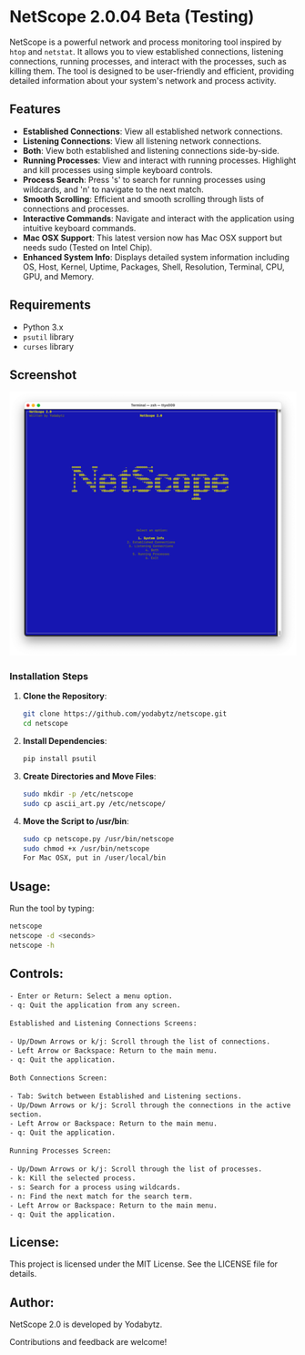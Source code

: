 # NetScope 2.0.04 Beta (Testing)

NetScope is a powerful network and process monitoring tool inspired by `htop` and `netstat`. It allows you to view established connections, listening connections, running processes, and interact with the processes, such as killing them. The tool is designed to be user-friendly and efficient, providing detailed information about your system's network and process activity.

## Features

- **Established Connections**: View all established network connections.
- **Listening Connections**: View all listening network connections.
- **Both**: View both established and listening connections side-by-side.
- **Running Processes**: View and interact with running processes. Highlight and kill processes using simple keyboard controls.
- **Process Search**: Press 's' to search for running processes using wildcards, and 'n' to navigate to the next match.
- **Smooth Scrolling**: Efficient and smooth scrolling through lists of connections and processes.
- **Interactive Commands**: Navigate and interact with the application using intuitive keyboard commands.
- **Mac OSX Support**: This latest version now has Mac OSX support but needs sudo (Tested on Intel Chip).
- **Enhanced System Info**: Displays detailed system information including OS, Host, Kernel, Uptime, Packages, Shell, Resolution, Terminal, CPU, GPU, and Memory.

## Requirements

- Python 3.x
- `psutil` library
- `curses` library

## Screenshot

![NetScope 1.0](https://raw.githubusercontent.com/yodabytz/NetScope-2.0-Beta/main/Screen_Shot.png?raw=true)

### Installation Steps

1. **Clone the Repository**:
    ```sh
    git clone https://github.com/yodabytz/netscope.git
    cd netscope
    ```

2. **Install Dependencies**:
    ```sh
    pip install psutil
    ```

3. **Create Directories and Move Files**:
    ```sh
    sudo mkdir -p /etc/netscope
    sudo cp ascii_art.py /etc/netscope/
    ```

4. **Move the Script to /usr/bin**:
    ```sh
    sudo cp netscope.py /usr/bin/netscope
    sudo chmod +x /usr/bin/netscope
    For Mac OSX, put in /user/local/bin
    ```

## Usage:

Run the tool by typing:
```sh
netscope
netscope -d <seconds>
netscope -h
```

## Controls:
```- Up/Down Arrows or k/j: Navigate through the menu options.
- Enter or Return: Select a menu option.
- q: Quit the application from any screen.

Established and Listening Connections Screens:

- Up/Down Arrows or k/j: Scroll through the list of connections.
- Left Arrow or Backspace: Return to the main menu.
- q: Quit the application.

Both Connections Screen:

- Tab: Switch between Established and Listening sections.
- Up/Down Arrows or k/j: Scroll through the connections in the active section.
- Left Arrow or Backspace: Return to the main menu.
- q: Quit the application.

Running Processes Screen:

- Up/Down Arrows or k/j: Scroll through the list of processes.
- k: Kill the selected process.
- s: Search for a process using wildcards.
- n: Find the next match for the search term.
- Left Arrow or Backspace: Return to the main menu.
- q: Quit the application.
```

## License:
This project is licensed under the MIT License. See the LICENSE file for details.

## Author:
NetScope 2.0 is developed by Yodabytz. 

Contributions and feedback are welcome!
